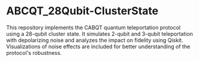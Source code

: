 # ABCQT_28Qubit-ClusterState
This repository implements the CABQT quantum teleportation protocol using a 28-qubit cluster state. It simulates 2-qubit and 3-qubit teleportation with depolarizing noise and analyzes the impact on fidelity using Qiskit. Visualizations of noise effects are included for better understanding of the protocol's robustness.

